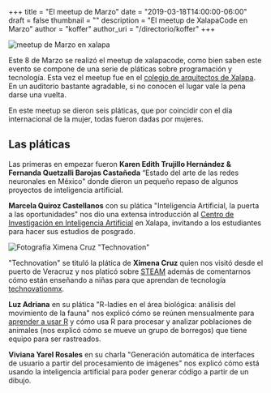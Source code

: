 +++
title = "El meetup de Marzo"
date = "2019-03-18T14:00:00-06:00"
draft = false
thumbnail = ""
description = "El meetup de XalapaCode en Marzo"
author = "koffer"
author_uri = "/directorio/koffer"
+++

![meetup de Marzo en xalapa](/img/blog/meetupmarzo.jpg)

Este 8 de Marzo se realizó el meetup de xalapacode, como bien saben este evento se compone de una serie de pláticas sobre programación y tecnología. Esta vez el meetup fue en el [colegio de arquitectos de Xalapa](https://goo.gl/maps/idsVuf7LTkGnFgJLA). En un auditorio bastante agradable, si no conocen el lugar vale la pena darse una vuelta.


En este meetup se dieron seis pláticas, que por coincidir con el día internacional de la mujer, todas fueron dadas por mujeres.

## Las pláticas

Las primeras en empezar fueron **Karen Edith Trujillo Hernández & Fernanda Quetzalli Barojas Castañeda** “Estado del arte de las redes neuronales en México" donde dieron un pequeño repaso de algunos proyectos de inteligencia artificial.

**Marcela Quiroz Castellanos** con su plática "Inteligencia Artificial, la puerta a las oportunidades" nos dio una extensa introducción al [Centro de Investigación en Inteligencia Artificial](https://www.uv.mx/ciia/) en Xalapa, invitando a los estudiantes para hacer sus estudios de posgrado.

![Fotografía Ximena Cruz "Technovation"](/img/blog/steam.jpg)

"Technovation" se tituló la plática de **Ximena Cruz** quien nos visitó desde el puerto de Veracruz y nos platicó sobre [STEAM](https://www.innobasque.eus/microsite/escuela_innovacion/article/de-que-hablamos-cuando-hablamos-de-steam/) además de comentarnos cómo están enseñando a niñas para que aprendan de tecnología [technovationmx](http://technovationmx.org/regiones).

**Luz Adriana** en su plática "R-ladies en el área biológica: análisis del movimiento de la fauna" nos explicó cómo se reúnen mensualmente para [aprender a usar R](https://www.meetup.com/es/rladies-xalapa/) y cómo usa R para procesar y analizar poblaciones de animales (nos explicó cómo se mueve un grupo de borregos) que tiene equipo para ser rastreados.

**Viviana Yarel Rosales** en su charla "Generación automática de interfaces de usuario a partir del procesamiento de imágenes" nos explicó cómo está usando la inteligencia artificial para poder generar código a partir de un dibujo.


